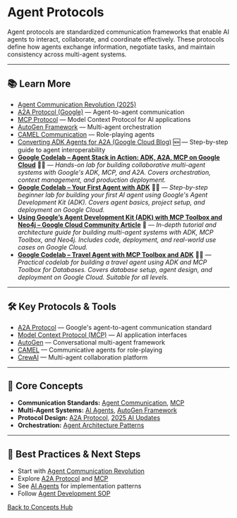 # Agent Protocols

Agent protocols are standardized communication frameworks that enable AI agents to interact, collaborate, and coordinate effectively. These protocols define how agents exchange information, negotiate tasks, and maintain consistency across multi-agent systems.

---






## 📚 Learn More

- [Agent Communication Revolution (2025)](../reference/2025-ai-updates.md#1-agent-communication-revolution)
- [A2A Protocol (Google)](https://github.com/google/A2A/) — Agent-to-agent communication
- [MCP Protocol](./mcp.md) — Model Context Protocol for AI applications
- [AutoGen Framework](../reference/techniques/autogen/README.md) — Multi-agent orchestration
- [CAMEL Communication](../reference/techniques/camel/README.md) — Role-playing agents
- [Converting ADK Agents for A2A (Google Cloud Blog)](../guides/agent-development/adk-to-a2a-guide.md) 🆕 — Step-by-step guide to agent interoperability
- **[Google Codelab – Agent Stack in Action: ADK, A2A, MCP on Google Cloud](https://codelabs.developers.google.com/instavibe-adk-multi-agents/instructions#0)** 🧑‍💻 — *Hands-on lab for building collaborative multi-agent systems with Google's ADK, MCP, and A2A. Covers orchestration, context management, and production deployment.*
- **[Google Codelab – Your First Agent with ADK](https://codelabs.developers.google.com/your-first-agent-with-adk#0)** 🧑‍💻 — *Step-by-step beginner lab for building your first AI agent using Google's Agent Development Kit (ADK). Covers agent basics, project setup, and deployment on Google Cloud.*
- **[Using Google’s Agent Development Kit (ADK) with MCP Toolbox and Neo4j – Google Cloud Community Article](https://www.googlecloudcommunity.com/gc/Cloud-Product-Articles/Using-Google-s-Agent-Development-Kit-ADK-with-MCP-Toolbox-and/ta-p/898512)** 📝 — *In-depth tutorial and architecture guide for building multi-agent systems with ADK, MCP Toolbox, and Neo4j. Includes code, deployment, and real-world use cases on Google Cloud.*
- **[Google Codelab – Travel Agent with MCP Toolbox and ADK](https://codelabs.developers.google.com/travel-agent-mcp-toolbox-adk#0)** 🧑‍💻 — *Practical codelab for building a travel agent using ADK and MCP Toolbox for Databases. Covers database setup, agent design, and deployment on Google Cloud. Suitable for all levels.*

---

## 🛠️ Key Protocols & Tools

- [A2A Protocol](https://github.com/google/A2A/) — Google's agent-to-agent communication standard
- [Model Context Protocol (MCP)](https://modelcontextprotocol.io/) — AI application interfaces
- [AutoGen](https://microsoft.github.io/autogen/) — Conversational multi-agent framework
- [CAMEL](../reference/techniques/camel/README.md) — Communicative agents for role-playing
- [CrewAI](https://github.com/joaomdmoura/crewAI) — Multi-agent collaboration platform

---

## 🧠 Core Concepts

- **Communication Standards:** [Agent Communication](./agent-communication.md), [MCP](./mcp.md)
- **Multi-Agent Systems:** [AI Agents](./ai-agents.md), [AutoGen Framework](../reference/techniques/autogen/README.md)
- **Protocol Design:** [A2A Protocol](https://github.com/google/A2A/), [2025 AI Updates](../reference/2025-ai-updates.md#agent-communication-protocols)
- **Orchestration:** [Agent Architecture Patterns](../guides/ai-agents.md#agent-architecture-patterns)

---

## 🚀 Best Practices & Next Steps

- Start with [Agent Communication Revolution](../reference/2025-ai-updates.md#1-agent-communication-revolution)
- Explore [A2A Protocol](https://github.com/google/A2A/) and [MCP](./mcp.md)
- See [AI Agents](./ai-agents.md) for implementation patterns
- Follow [Agent Development SOP](../guides/agent-development/sop_ai_agent.md)

[Back to Concepts Hub](./README.md)
